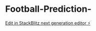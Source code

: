 # Football-Prediction-

[Edit in StackBlitz next generation editor ⚡️](https://stackblitz.com/~/github.com/Letscreat/Football-Prediction-)